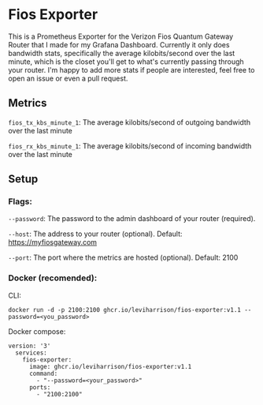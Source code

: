 # Fios Exporter
This is a Prometheus Exporter for the Verizon Fios Quantum Gateway Router that I made for my Grafana Dashboard. Currently it only does bandwidth stats, specifically the average kilobits/second over the last minute, which is the closet you'll get to what's currently passing through your router. I'm happy to add more stats if people are interested, feel free to open an issue or even a pull request.

## Metrics

`fios_tx_kbs_minute_1`: The average kilobits/second of outgoing bandwidth over the last minute

`fios_rx_kbs_minute_1`: The average kilobits/second of incoming bandwidth over the last minute

## Setup

### Flags:

`--password`: The password to the admin dashboard of your router (required).

`--host`: The address to your router (optional). Default: https://myfiosgateway.com

`--port`: The port where the metrics are hosted (optional). Default: 2100

### Docker (recomended):

CLI:

`docker run -d -p 2100:2100 ghcr.io/leviharrison/fios-exporter:v1.1 --password=<you_password>`

Docker compose:

```
version: '3'
  services:
    fios-exporter:
      image: ghcr.io/leviharrison/fios-exporter:v1.1
      command:
        - "--password=<your_password>"
      ports:
        - "2100:2100"
```
